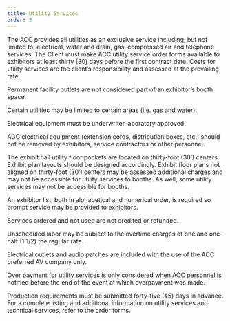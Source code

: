 ```yaml
---
title: Utility Services
order: 3
---
```


The ACC provides all utilities as an exclusive service including, but not limited to, electrical, water and drain, gas, compressed air and telephone services. The Client must make ACC utility service order forms available to exhibitors at least thirty (30) days before the first contract date. Costs for utility services are the client’s responsibility and assessed at the prevailing rate.

Permanent facility outlets are not considered part of an exhibitor’s booth space.

Certain utilities may be limited to certain areas (i.e. gas and water).

Electrical equipment must be underwriter laboratory approved.

ACC electrical equipment (extension cords, distribution boxes, etc.) should not be removed by exhibitors, service contractors or other personnel.

The exhibit hall utility floor pockets are located on thirty-foot (30’) centers. Exhibit plan layouts should be designed accordingly. Exhibit floor plans not aligned on thirty-foot (30’) centers may be assessed additional charges and may not be accessible for utility services to booths. As well, some utility services may not be accessible for booths.

An exhibitor list, both in alphabetical and numerical order, is required so prompt service may be provided to exhibitors.

Services ordered and not used are not credited or refunded.

Unscheduled labor may be subject to the overtime charges of one and one-half (1 1/2) the regular rate.

Electrical outlets and audio patches are included with the use of the ACC preferred AV company only.

Over payment for utility services is only considered when ACC personnel is notified before the end of the event at which overpayment was made.

Production requirements must be submitted forty-five (45) days in advance. For a complete listing and additional information on utility services and technical services, refer to the order forms.

